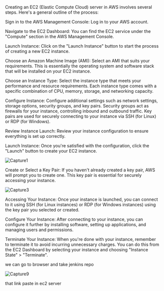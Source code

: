 Creating an EC2 (Elastic Compute Cloud) server in AWS involves several steps. Here's a general outline of the process:

Sign in to the AWS Management Console: Log in to your AWS account.

Navigate to the EC2 Dashboard: You can find the EC2 service under the "Compute" section in the AWS Management Console.

Launch Instance: Click on the "Launch Instance" button to start the process of creating a new EC2 instance.

Choose an Amazon Machine Image (AMI): Select an AMI that suits your requirements. This is essentially the operating system and software stack that will be installed on your EC2 instance.

Choose an Instance Type: Select the instance type that meets your performance and resource requirements. Each instance type comes with a specific combination of CPU, memory, storage, and networking capacity.

Configure Instance: Configure additional settings such as network settings, storage options, security groups, and key pairs. Security groups act as firewalls for your instance, controlling inbound and outbound traffic. Key pairs are used for securely connecting to your instance via SSH (for Linux) or RDP (for Windows).

Review Instance Launch: Review your instance configuration to ensure everything is set up correctly.

Launch Instance: Once you're satisfied with the configuration, click the "Launch" button to create your EC2 instance.




![Capture1](https://github.com/jyothikaraj11/Git-Practice/assets/154610655/217ba354-d062-4178-a68c-7643dcb0c352)













Create or Select a Key Pair: If you haven't already created a key pair, AWS will prompt you to create one. This key pair is essential for securely accessing your instance.




![Capture3](https://github.com/jyothikaraj11/Git-Practice/assets/154610655/d65b8251-0017-4b0d-9f52-30412461bd42)








Accessing Your Instance: Once your instance is launched, you can connect to it using SSH (for Linux instances) or RDP (for Windows instances) using the key pair you selected or created.

Configure Your Instance: After connecting to your instance, you can configure it further by installing software, setting up applications, and managing users and permissions.

Terminate Your Instance: When you're done with your instance, remember to terminate it to avoid incurring unnecessary charges. You can do this from the EC2 Dashboard by selecting your instance and choosing "Instance State" > "Terminate". 




we can go to  browser and take jenkins repo

![Capture9](https://github.com/jyothikaraj11/Git-Practice/assets/154610655/cb5d3d0b-2398-4059-8c15-8620d5dd3eda)




that link paste in ec2 server











